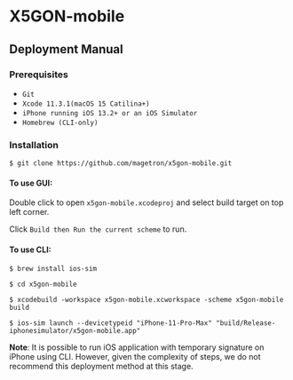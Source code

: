 # X5GON-mobile

## Deployment Manual

### Prerequisites

* `Git`
* `Xcode 11.3.1(macOS 15 Catilina+)`
* `iPhone running iOS 13.2+ or an iOS Simulator`
* `Homebrew (CLI-only)`

### Installation

`$ git clone https://github.com/magetron/x5gon-mobile.git`

#### To use GUI:

Double click to open `x5gon-mobile.xcodeproj` and select build target on top left corner.

Click `Build then Run the current scheme` to run.

#### To use CLI:

`$ brew install ios-sim`

`$ cd x5gon-mobile`

`$ xcodebuild -workspace x5gon-mobile.xcworkspace -scheme x5gon-mobile build`

`$ ios-sim launch --devicetypeid "iPhone-11-Pro-Max" "build/Release-iphonesimulator/x5gon-mobile.app"`

**Note**: It is possible to run iOS application with temporary signature on iPhone using CLI. However, given the complexity of steps, we do not recommend this deployment method at this stage.


